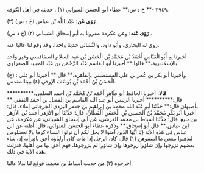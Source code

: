 ٣٩٤٩ -** خ د س:** عطاء أبو الحسن السوائي (١) . حديثه في أهل الكوفة.

**رَوَى عَن:** عَبْد اللَّه بْن عباس (خ د س) (٢) .

**رَوَى عَنه:** وعن عكرمة مقرونا به أبو إسحاق الشيباني (٣) (خ د س) .

روى له البخاري، وأَبُو داود، والنَّسَائي حديثا واحدا، وقد وقع لنا عاليا عنه.

أخبرنا بِهِ أَبُو الْعَبَّاسِ أَحْمَدُ بْن مُحَمَّد بْن الْحَسَن بْن عبد السلام السفاقسي وغير واحد بالإسكندرية،** قالوا:** أخبرنا أبو القاسم عَبْد الرَّحْمَن بن عَبْد المجيد الصفراوي.

(ح) : وأخبرنا أبو بكر بن عُمَر بن علي القسنطيني بالقاهرة،** قال:** أخبرنا أبو علي الْحَسَنُ بْنُ أَحْمَدَ بْنِ يُوسُفَ الإوقي (٤) ببيتالمقدس.

**قالا:** أخبرنا الحافظ أبو طَاهِرٍ أَحْمَد بْنُ مُحَمَّدِ بْنِ أحمد السلفي،********** قال:********** أخبرنا الرئيس أبو عبد الله القاسم بن الفضل بن أحمد الثقفي،** بأصبهان قال:** حَدَّثَنَا أبو عَبْد الله محمد بن إبراهيم بن جعفر اليزدي الجرجاني إملاء، قال: أخبرنا أَبُو بَكْرٍ مُحَمَّدُ بْنُ الحسين بْنِ الْحَسَنِ الْقَطَّانُ، قال: حَدَّثَنَا أبو الأزهر أحمد بْن الأزهر بن منيع، قال: حَدَّثَنَا أسباط بن محمد القرشي، عَن أبي إسحاق الشيباني، عن عكرمة، عن ابن عباس،** قال أبو إسحاق:** وذكره عطاء أبو الحسن السوائي، قال: أظنه عن ابن عباس فِي هَذِهِ الآيَةِ {يَا أَيُّهَا الذين آمنوا لا يحل لكم أن ترثوا النساء كرها ولا تعضلوهن لتذهبوا ببعض ما آتيتموهن (١) قال: كان الرجل إذا مات كان أولياؤه أحق بامرأته إن شاء بعضهم تزوجها وإن شاؤوا زوجوها وإن شاؤوا لم يزوجوها، فهم أحق بها من أهلها، فنزلت هذه الآية في ذلك.

أخرجوه (٢) من حديث أسباط بن محمد، فوقع لنا بدلا عاليا.